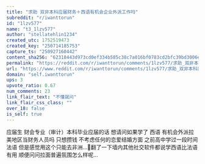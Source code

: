 ```yaml
---
title: "求助 双非本科应届财务＋西语有机会企业外派工作吗"
subreddit: "r/iwanttorun"
id: "1lzv577"
name: "t3_1lzv577"
author: "stellatehlin1234"
created_utc: 1752519473
created_key: "250714185753"
capture_ts: "250927160442"
content_sha256: "62318443d973cd0ef334b585c38c7a016bf0783cd2bfc39bd3006e7db6426b94"
permalink: "https://reddit.com/r/iwanttorun/comments/1lzv577/求助_双非本科应届财务西语有机会企业外派工作吗/"
url: "https://www.reddit.com/r/iwanttorun/comments/1lzv577/求助_双非本科应届财务西语有机会企业外派工作吗/"
domain: "self.iwanttorun"
ups: 3
upvote_ratio: 0.67
num_comments: 23
link_flair_text: "不懂就问"
link_flair_css_class: ""
over_18: false
is_self: true
---
```


应届生 财会专业（审计）本科毕业应届的话 想请问如果学了 西语
有机会外派拉美地区当财务人员吗 只想攒钱 不考虑任何的恋爱结婚方面
之前高中学过一段时间法语
但是感觉用这个只能去非洲…🥲翻了一下墙内其他社交软件都说学西语比法语有用
顺便问问拉面普遍氛围怎么样呢…
